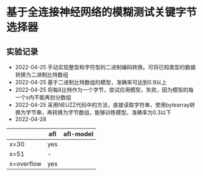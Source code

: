# 基于全连接神经网络的模糊测试关键字节选择器

## 实验记录

* 2022-04-25 手动实现整型和字符型的二进制编码转换。可将已知类型的数据转换为二进制比特数组
* 2022-04-25 基于二进制比特数组的模型，准确率可达到0.9以上
* 2022-04-25 将每8比特作为一个字节，尝试应用模型，失败，因为模型的每一个x内不能再划分数组
* 2022-04-25 采用NEUZZ代码中的方法，直接读取字符串，使用bytearray转换为字节串，再转换为字节数组，能够训练模型，准确率为0.3以下
* 2022-04-28

|            | afl | afl-model |
|------------|-----|--------|
| x=30       | yes |        |
| x=51       | -   |           |
| x=overflow | yes |        |